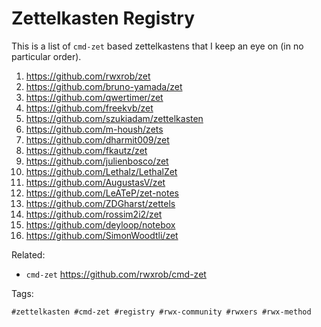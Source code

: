 # Zettelkasten Registry

This is a list of `cmd-zet` based zettelkastens that I keep an eye on (in
no particular order).

1. <https://github.com/rwxrob/zet>
1. <https://github.com/bruno-yamada/zet>
1. <https://github.com/qwertimer/zet>
1. <https://github.com/freekvb/zet>
1. <https://github.com/szukiadam/zettelkasten>
1. <https://github.com/m-housh/zets>
1. <https://github.com/dharmit009/zet>
1. <https://github.com/fkautz/zet>
1. <https://github.com/julienbosco/zet>
1. <https://github.com/Lethalz/LethalZet>
1. <https://github.com/AugustasV/zet>
1. <https://github.com/LeATeP/zet-notes>
1. <https://github.com/ZDGharst/zettels>
1. <https://github.com/rossim2i2/zet>
1. <https://github.com/deyloop/notebox>
1. <https://github.com/SimonWoodtli/zet>

Related:

* `cmd-zet`
	<https://github.com/rwxrob/cmd-zet>

Tags:

	#zettelkasten #cmd-zet #registry #rwx-community #rwxers #rwx-method
